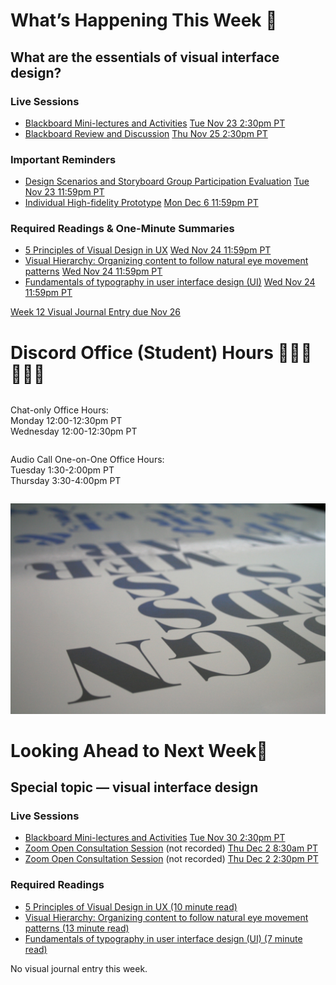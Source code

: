 <div class=alert>

# What’s Happening This Week 💫

## What are the essentials of visual interface design?

### Live Sessions

* [Blackboard Mini-lectures and Activities](https://canvas.sfu.ca/courses/64326/external_tools/3544) <span class='badge'> [Tue Nov 23 2:30pm PT](https://www.timeanddate.com/worldclock/fixedtime.html?msg=CMPT-363+Mini-lectures+and+Activities&iso=202111232T1430&p1=256&ah=1&am=50)</span>
* [Blackboard Review and Discussion](https://canvas.sfu.ca/courses/64326/external_tools/3544) <span class='badge'> [Thu Nov 25 2:30pm PT](https://www.timeanddate.com/worldclock/fixedtime.html?msg=CMPT-363+Review+and+Discussion&iso=20211125T1430&p1=256&am=50)</span>

### Important Reminders

* [Design Scenarios and Storyboard Group Participation Evaluation](https://canvas.sfu.ca/courses/64326/assignments/662761) <span class='badge'> [Tue Nov 23 11:59pm PT](https://www.timeanddate.com/worldclock/fixedtime.html?msg=CMPT-363+Group+User+Research+Report+Assignment+Due+Date&iso=20211123T2359&p1=256)</span>
* [Individual High-fidelity Prototype](https://canvas.sfu.ca/courses/64326/assignments/662759) <span class='badge'> [Mon Dec 6 11:59pm PT](https://www.timeanddate.com/worldclock/fixedtime.html?msg=CMPT-363+High-fidelity+Prototype+Due+Date&iso=20211206T2359&p1=256)</span>  

### Required Readings & One-Minute Summaries
* [5 Principles of Visual Design in UX](https://canvas.sfu.ca/courses/64326/assignments/662740) <span class='badge'> [Wed Nov 24 11:59pm PT](https://www.timeanddate.com/worldclock/fixedtime.html?msg=One-minute+Summaries+for+Week+12+Due+Date&iso=20211124T235900&p1=256)</span>  
* [Visual Hierarchy: Organizing content to follow natural eye movement patterns](https://canvas.sfu.ca/courses/64326/assignments/662739) <span class='badge'> [Wed Nov 24 11:59pm PT](https://www.timeanddate.com/worldclock/fixedtime.html?msg=One-minute+Summaries+for+Week+12+Due+Date&iso=20211124T235900&p1=256)</span>  
* [Fundamentals of typography in user interface design (UI)](https://canvas.sfu.ca/courses/64326/assignments/662734) <span class='badge'> [Wed Nov 24 11:59pm PT](https://www.timeanddate.com/worldclock/fixedtime.html?msg=One-minute+Summaries+for+Week+12+Due+Date&iso=20211124T235900&p1=256)</span>  

[Week 12 Visual Journal Entry due Nov 26](https://canvas.sfu.ca/courses/64326/assignments/662765 ':class=button')

</div>

# Discord Office (Student) Hours ‍👩🏽‍💻👨🏽‍💻

<div class="row">
<div class="column">

Chat-only Office Hours:  
Monday 12:00-12:30pm PT   
Wednesday 12:00-12:30pm PT  

</div>
<div class="column">

Audio Call One-on-One Office Hours:  
Tuesday 1:30-2:00pm PT  
Thursday 3:30-4:00pm PT  

</div>
</div>

![UX](images/4762082009_e0754cd5c3_b.jpg ':class=banner-image')

# Looking Ahead to Next Week🔭

## Special topic — visual interface design

### Live Sessions

* [Blackboard Mini-lectures and Activities](https://canvas.sfu.ca/courses/64326/external_tools/3544) <span class='badge'> [Tue Nov 30 2:30pm PT](https://www.timeanddate.com/worldclock/fixedtime.html?msg=CMPT-363+Mini-lectures+and+Activities&iso=202111302T1430&p1=256&ah=1&am=50)</span>
* [Zoom Open Consultation Session](https://www2.cs.sfu.ca/CourseCentral/363/paulh/zoom-open-office-consultation-hours-213) (not recorded) <span class='badge'> [Thu Dec 2 8:30am PT](https://www.timeanddate.com/worldclock/fixedtime.html?msg=CMPT-363+Zoom+Open+Consultation+Hours&iso=20211202T0830&p1=256&am=50)</span>
* [Zoom Open Consultation Session](https://www2.cs.sfu.ca/CourseCentral/363/paulh/zoom-open-office-consultation-hours-213) (not recorded) <span class='badge'> [Thu Dec 2 2:30pm PT](https://www.timeanddate.com/worldclock/fixedtime.html?msg=CMPT-363+Zoom+Open+Consultation+Hours&iso=20211202T1430&p1=256&am=50)</span>

### Required Readings  
* [5 Principles of Visual Design in UX (10 minute read)](https://www.nngroup.com/articles/principles-visual-design/)  
* [Visual Hierarchy: Organizing content to follow natural eye movement patterns (13 minute read)](https://www.interaction-design.org/literature/article/visual-hierarchy-organizing-content-to-follow-natural-eye-movement-patterns)  
* [Fundamentals of typography in user interface design (UI) (7 minute read)](https://uxdesign.cc/fundamentals-of-typography-in-user-interface-design-ui-67cdd13bfa24)  

No visual journal entry this week.
